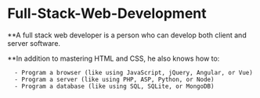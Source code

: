# Full-Stack-Web-Development 

**A full stack web developer is a person who can develop both client and server software.

**In addition to mastering HTML and CSS, he also knows how to: 
     
      - Program a browser (like using JavaScript, jQuery, Angular, or Vue) 
      - Program a server (like using PHP, ASP, Python, or Node) 
      - Program a database (like using SQL, SQLite, or MongoDB)

